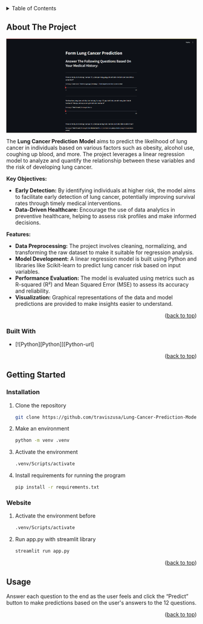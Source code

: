 <!-- TABLE OF CONTENTS -->
<details>
  <summary>Table of Contents</summary>
  <ol>
    <li>
      <a href="#about-the-project">About The Project</a>
      <ul>
        <li><a href="#built-with">Built With</a></li>
      </ul>
    </li>
    <li>
      <a href="#getting-started">Getting Started</a>
      <ul>
        <li><a href="#prerequisites">Prerequisites</a></li>
        <li><a href="#installation">Installation</a></li>
      </ul>
    </li>
    <li><a href="#usage">Usage</a></li>
  </ol>
</details>



<!-- ABOUT THE PROJECT -->
## About The Project

<img align="center" src="./image/web.png">

The <b>Lung Cancer Prediction Model</b> aims to predict the likelihood of lung cancer in individuals based on various factors such as obesity, alcohol use, coughing up blood, and more. The project leverages a linear regression model to analyze and quantify the relationship between these variables and the risk of developing lung cancer.

<b>Key Objectives:</b>
* <b>Early Detection:</b> By identifying individuals at higher risk, the model aims to facilitate early detection of lung cancer, potentially improving survival rates through timely medical interventions.
* <b>Data-Driven Healthcare:</b> Encourage the use of data analytics in preventive healthcare, helping to assess risk profiles and make informed decisions.

<b>Features:</b>
* <b>Data Preprocessing:</b> The project involves cleaning, normalizing, and transforming the raw dataset to make it suitable for regression analysis.
* <b>Model Development:</b> A linear regression model is built using Python and libraries like Scikit-learn to predict lung cancer risk based on input variables.
* <b>Performance Evaluation:</b> The model is evaluated using metrics such as R-squared (R²) and Mean Squared Error (MSE) to assess its accuracy and reliability.
* <b>Visualization:</b> Graphical representations of the data and model predictions are provided to make insights easier to understand.

<p align="right">(<a href="#about-the-project">back to top</a>)</p>



### Built With

* [![Python][Python]][Python-url]

<p align="right">(<a href="#about-the-project">back to top</a>)</p>



<!-- GETTING STARTED -->
## Getting Started

### Installation

1. Clone the repository
   ```bash
   git clone https://github.com/traviszusa/Lung-Cancer-Prediction-Model-Linear-Regression.git
   ```
2. Make an environment
   ```bash
   python -m venv .venv
   ```
3. Activate the environment
   ```bash
   .venv/Scripts/activate
   ```
4. Install requirements for running the program
   ```bash
   pip install -r requirements.txt
   ```


### Website

1. Activate the environment before
   ```bash
   .venv/Scripts/activate
   ```
2. Run app.py with streamlit library
   ```sh
   streamlit run app.py
   ```

<p align="right">(<a href="#about-the-project">back to top</a>)</p>



<!-- USAGE EXAMPLES -->
## Usage

Answer each question to the end as the user feels and click the “Predict” button to make predictions based on the user's answers to the 12 questions.

<p align="right">(<a href="#about-the-project">back to top</a>)</p>
